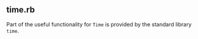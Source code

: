 ## time.rb

Part of the useful functionality for `Time` is provided by the standard library `time`.
